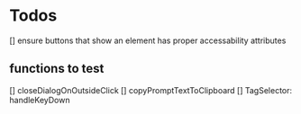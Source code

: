 # Todos

[] ensure buttons that show an element has proper accessability attributes

## functions to test

[] closeDialogOnOutsideClick
[] copyPromptTextToClipboard
[] TagSelector: handleKeyDown
